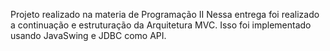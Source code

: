 Projeto realizado na materia de Programação II
Nessa entrega foi realizado a continuação e estruturação da Arquitetura MVC. Isso foi implementado usando JavaSwing e JDBC como API.
